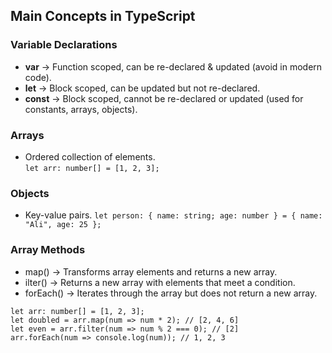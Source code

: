 ## Main Concepts in TypeScript

###  Variable Declarations
- **var** → Function scoped, can be re-declared & updated (avoid in modern code).  
- **let** → Block scoped, can be updated but not re-declared.  
- **const** → Block scoped, cannot be re-declared or updated (used for constants, arrays, objects).  

### Arrays
- Ordered collection of elements.  
```let arr: number[] = [1, 2, 3];```

### Objects
- Key-value pairs.
```let person: { name: string; age: number } = { name: "Ali", age: 25 };```

### Array Methods

- map() → Transforms array elements and returns a new array.
- ilter() → Returns a new array with elements that meet a condition.
- forEach() → Iterates through the array but does not return a new array.

```
let arr: number[] = [1, 2, 3];
let doubled = arr.map(num => num * 2); // [2, 4, 6]
let even = arr.filter(num => num % 2 === 0); // [2]
arr.forEach(num => console.log(num)); // 1, 2, 3
```
  

